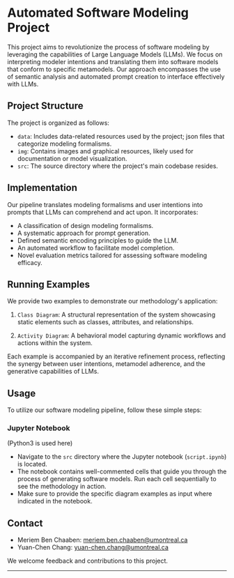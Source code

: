 # Automated Software Modeling Project

This project aims to revolutionize the process of software modeling by leveraging the capabilities of Large Language Models (LLMs). We focus on interpreting modeler intentions and translating them into software models that conform to specific metamodels. Our approach encompasses the use of semantic analysis and automated prompt creation to interface effectively with LLMs.



## Project Structure

The project is organized as follows:


- `data`: Includes   data-related resources used by the project; json files that categorize modeling formalisms.
- `img`: Contains images and graphical resources, likely used for documentation or model visualization.
- `src`: The source directory where the project's main codebase resides.

## Implementation

Our pipeline translates modeling formalisms and user intentions into prompts that LLMs can comprehend and act upon. It incorporates:

- A classification of design modeling formalisms.
- A systematic approach for prompt generation.
- Defined semantic encoding principles to guide the LLM.
- An automated workflow to facilitate model completion.
- Novel evaluation metrics tailored for assessing software modeling efficacy.

## Running Examples

We provide two examples to demonstrate our methodology's application:

1. `Class Diagram`: A structural representation of the system showcasing static elements such as classes, attributes, and relationships.

2. `Activity Diagram`: A behavioral model capturing dynamic workflows and actions within the system.

Each example is accompanied by an iterative refinement process, reflecting the synergy between user intentions, metamodel adherence, and the generative capabilities of LLMs.

## Usage

To utilize our software modeling pipeline, follow these simple steps:

### Jupyter Notebook
(Python3 is used here)
- Navigate to the `src` directory where the Jupyter notebook (`script.ipynb`) is located.
- The notebook contains well-commented cells that guide you through the process of generating software models. Run each cell sequentially to see the methodology in action.
- Make sure to provide the specific diagram examples as input where indicated in the notebook.

## Contact

- Meriem Ben Chaaben: meriem.ben.chaaben@umontreal.ca
- Yuan-Chen Chang: yuan-chen.chang@umontreal.ca

We welcome feedback and contributions to this project.

---


